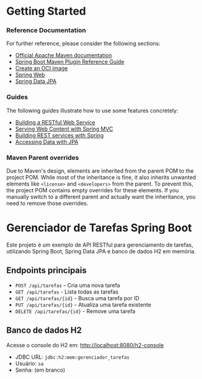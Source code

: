 # Getting Started

### Reference Documentation
For further reference, please consider the following sections:

* [Official Apache Maven documentation](https://maven.apache.org/guides/index.html)
* [Spring Boot Maven Plugin Reference Guide](https://docs.spring.io/spring-boot/3.5.6/maven-plugin)
* [Create an OCI image](https://docs.spring.io/spring-boot/3.5.6/maven-plugin/build-image.html)
* [Spring Web](https://docs.spring.io/spring-boot/3.5.6/reference/web/servlet.html)
* [Spring Data JPA](https://docs.spring.io/spring-boot/3.5.6/reference/data/sql.html#data.sql.jpa-and-spring-data)

### Guides
The following guides illustrate how to use some features concretely:

* [Building a RESTful Web Service](https://spring.io/guides/gs/rest-service/)
* [Serving Web Content with Spring MVC](https://spring.io/guides/gs/serving-web-content/)
* [Building REST services with Spring](https://spring.io/guides/tutorials/rest/)
* [Accessing Data with JPA](https://spring.io/guides/gs/accessing-data-jpa/)

### Maven Parent overrides

Due to Maven's design, elements are inherited from the parent POM to the project POM.
While most of the inheritance is fine, it also inherits unwanted elements like `<license>` and `<developers>` from the parent.
To prevent this, the project POM contains empty overrides for these elements.
If you manually switch to a different parent and actually want the inheritance, you need to remove those overrides.

# Gerenciador de Tarefas Spring Boot

Este projeto é um exemplo de API RESTful para gerenciamento de tarefas, utilizando Spring Boot, Spring Data JPA e banco de dados H2 em memória.

## Endpoints principais

- `POST /api/tarefas` - Cria uma nova tarefa
- `GET /api/tarefas` - Lista todas as tarefas
- `GET /api/tarefas/{id}` - Busca uma tarefa por ID
- `PUT /api/tarefas/{id}` - Atualiza uma tarefa existente
- `DELETE /api/tarefas/{id}` - Remove uma tarefa

## Banco de dados H2

Acesse o console do H2 em: [http://localhost:8080/h2-console](http://localhost:8080/h2-console)

- JDBC URL: `jdbc:h2:mem:gerenciador_tarefas`
- Usuário: `sa`
- Senha: (em branco)

 
